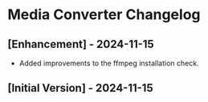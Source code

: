 # Media Converter Changelog

## [Enhancement] - 2024-11-15

- Added improvements to the ffmpeg installation check.

## [Initial Version] - 2024-11-15
